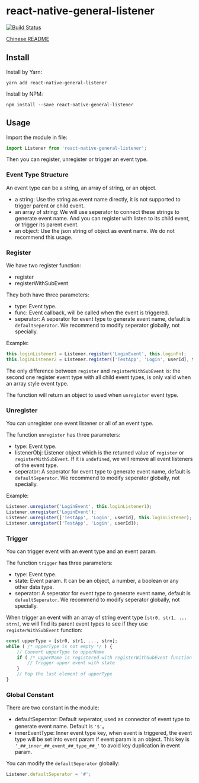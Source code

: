 # react-native-general-listener

[![Build Status](https://travis-ci.org/gaoxiaosong/react-native-general-listener.svg?branch=master)](https://travis-ci.org/gaoxiaosong/react-native-general-listener)

[Chinese README](/README-zh_CN.md)

## Install

Install by Yarn:

```shell
yarn add react-native-general-listener
```

Install by NPM:

```shell
npm install --save react-native-general-listener
```

## Usage

Import the module in file:

```javascript
import Listener from 'react-native-general-listener';
```

Then you can register, unregister or trigger an event type.

### Event Type Structure

An event type can be a string, an array of string, or an object.

* a string: Use the string as event name directly, it is not supported to trigger parent or child event.
* an array of string: We will use seperator to connect these strings to generate event name. And you can register with listen to its child event, or trigger its parent event.
* an object: Use the json string of object as event name. We do not recommend this usage.

### Register

We have two register function:

* register
* registerWithSubEvent

They both have three parameters:

* type: Event type.
* func: Event callback, will be called when the event is triggered.
* seperator: A seperator for event type to generate event name, default is `defaultSeperator`. We recommend to modify seperator globally, not specially.

Example:

```javascript
this.loginListener1 = Listener.register('LoginEvent', this.loginFn);
this.loginListener2 = Listener.register(['TestApp', 'Login', userId], this.loginFn);
```

The only difference between `register` and `registerWithSubEvent` is: the second one register event type with all child event types, is only valid when an array style event type.

The function will return an object to used when `unregister` event type.

### Unregister

You can unregister one event listener or all of an event type.

The function `unregister` has three parameters:

* type: Event type.
* listenerObj: Listener object which is the returned value of `register` or `registerWithSubEvent`. If it is `undefined`, we will remove all event listeners of the event type.
* seperator: A seperator for event type to generate event name, default is `defaultSeperator`. We recommend to modify seperator globally, not specially.

Example:

```javascript
Listener.unregister('LoginEvent', this.loginListener1);
Listener.unregister('LoginEvent');
Listener.unregister(['TestApp', 'Login', userId], this.loginListener);
Listener.unregister(['TestApp', 'Login', userId]);
```

### Trigger

You can trigger event with an event type and an event param.

The function `trigger` has three parameters:

* type: Event type.
* state: Event param. It can be an object, a number, a boolean or any other data type.
* seperator: A seperator for event type to generate event name, default is `defaultSeperator`. We recommend to modify seperator globally, not specially.

When trigger an event with an array of string event type `[str0, str1, ... strn]`, we will find its parent event types to see if they use `registerWithSubEvent` function:

```javascript
const upperType = [str0, str1, ..., strn];
while ( /* upperType is not empty */ ) {
    // Convert upperType to upperName
    if ( /* upperName is registered with registerWithSubEvent function */ ) {
        // Trigger upper event with state
    }
    // Pop the last element of upperType
}
```

### Global Constant

There are two constant in the module:

* defaultSeperator: Default seperator, used as connector of event type to generate event name. Default is `'$'`。
* innerEventType: Inner event type key, when event is triggered, the event type will be set into event param if event param is an object. This key is `'_##_inner_##_event_##_type_##_'` to avoid key duplication in event param.

You can modify the `defaultSeperator` globally:

```javascript
Listener.defaultSeperator = '#';
```